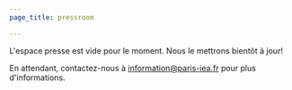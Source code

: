 ```yaml
---
page_title: pressroom

---
```

L'espace presse est vide pour le moment. Nous le mettrons bientôt à jour!

En attendant, contactez-nous à information@paris-iea.fr pour plus d'informations.